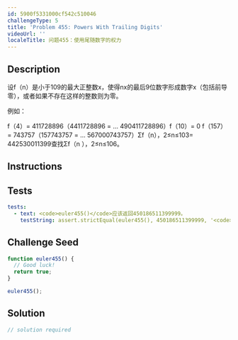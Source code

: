 ```yaml
---
id: 5900f5331000cf542c510046
challengeType: 5
title: 'Problem 455: Powers With Trailing Digits'
videoUrl: ''
localeTitle: 问题455：使用尾随数字的权力
---
```


## Description
<section id="description">设f（n）是小于109的最大正整数x，使得nx的最后9位数字形成数字x（包括前导零），或者如果不存在这样的整数则为零。 <p>例如： </p><p> f（4）= 411728896（4411728896 = ... 490411728896）f（10）= 0 f（157）= 743757（157743757 = ... 567000743757）Σf（n），2≤n≤103= 442530011399查找Σf（n ），2≤n≤106。 </p></section>

## Instructions
<section id="instructions">
</section>

## Tests
<section id='tests'>

```yml
tests:
  - text: <code>euler455()</code>应该返回450186511399999。
    testString: assert.strictEqual(euler455(), 450186511399999, '<code>euler455()</code> should return 450186511399999.');

```

</section>

## Challenge Seed
<section id='challengeSeed'>

<div id='js-seed'>

```js
function euler455() {
  // Good luck!
  return true;
}

euler455();

```

</div>



</section>

## Solution
<section id='solution'>

```js
// solution required
```
</section>

